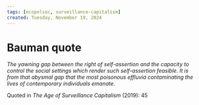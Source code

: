 ```yaml
---
tags: [ecopolsoc, surveillance-capitalism]
created: Tuesday, November 19, 2024
---
```


# Bauman quote

_The yawning gap between the right of self-assertion and the capacity to control
the social settings which render such self-assertion feasible. It is from that
abysmal gap that the most poisonous effluvia contaminating the lives of
contemporary individuals emanate_.

Quoted in _The Age of Surveillance Capitalism_ (2019): 45
